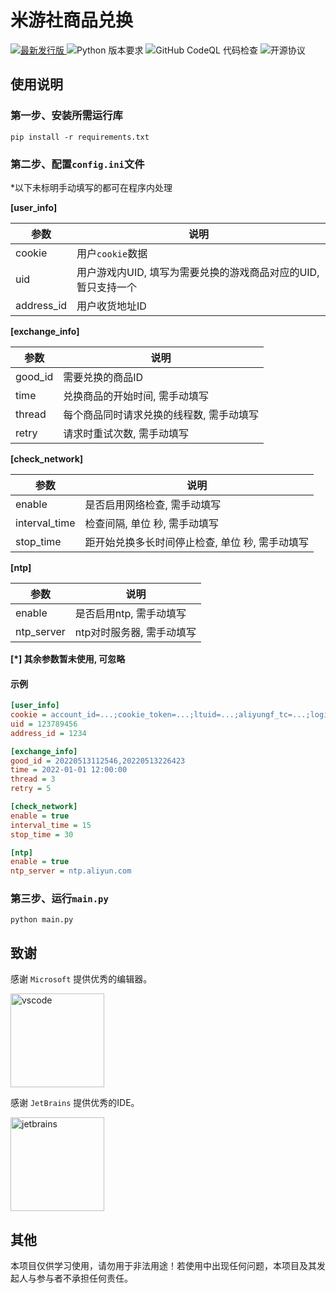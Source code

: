 # 米游社商品兑换
<div align="left">
  <a href="https://github.com/GOOD-AN/Mys-Exchange-Goods/releases/latest" target="_blank">
    <img alt="最新发行版" src="https://img.shields.io/github/v/release/GOOD-AN/Mys-Exchange-Goods?logo=python&style=for-the-badge">
  </a>
  <img alt="Python 版本要求" src="https://img.shields.io/badge/Python-3.6+-green.svg?longCache=true&style=for-the-badge">
  <img alt="GitHub CodeQL 代码检查" src="https://img.shields.io/github/workflow/status/GOOD-AN/Mys-Exchange-Goods/CodeQL?logo=github&style=for-the-badge">
  <img alt="开源协议" src="https://img.shields.io/badge/License-mit-blue.svg?longCache=true&style=for-the-badge">
</div>

## 使用说明

### 第一步、安装所需运行库

`pip install -r requirements.txt`

### 第二步、配置`config.ini`文件

*以下未标明手动填写的都可在程序内处理

**[user_info]**

| 参数         | 说明                                   |
|------------|--------------------------------------|
| cookie     | 用户`cookie`数据                         |
| uid        | 用户游戏内UID, 填写为需要兑换的游戏商品对应的UID, 暂只支持一个 |
| address_id | 用户收货地址ID                             |

**[exchange_info]**

| 参数      | 说明                    |
|---------|-----------------------|
| good_id | 需要兑换的商品ID             |
| time    | 兑换商品的开始时间, 需手动填写      |
| thread  | 每个商品同时请求兑换的线程数, 需手动填写 |
| retry   | 请求时重试次数, 需手动填写        |

**[check_network]**

| 参数            | 说明                         |
|---------------|----------------------------|
| enable        | 是否启用网络检查, 需手动填写            |
| interval_time | 检查间隔, 单位 秒, 需手动填写          |
| stop_time     | 距开始兑换多长时间停止检查, 单位 秒, 需手动填写 |

**[ntp]**

| 参数         | 说明              |
|------------|-----------------|
| enable     | 是否启用ntp, 需手动填写  |
| ntp_server | ntp对时服务器, 需手动填写 |

**[\*] 其余参数暂未使用, 可忽略**

#### 示例

```ini
[user_info]
cookie = account_id=...;cookie_token=...;ltuid=...;aliyungf_tc=...;login_ticket=...;stoken=...;
uid = 123789456
address_id = 1234

[exchange_info]
good_id = 20220513112546,20220513226423
time = 2022-01-01 12:00:00
thread = 3
retry = 5

[check_network]
enable = true
interval_time = 15
stop_time = 30

[ntp]
enable = true
ntp_server = ntp.aliyun.com
```

### 第三步、运行`main.py`

`python main.py`

## 致谢
感谢 `Microsoft` 提供优秀的编辑器。

<a href="https://code.visualstudio.com/" target="_blank">
  <img alt="vscode" src="https://s3.bmp.ovh/imgs/2022/11/11/a21d853cbd99f164.png" width="150"/>
</a>

感谢 `JetBrains` 提供优秀的IDE。

<a href="https://www.jetbrains.com/" target="_blank">
  <img alt="jetbrains" src="https://s3.bmp.ovh/imgs/2022/11/11/8f7309621f30a044.png" width="150"/>
</a>

## 其他

本项目仅供学习使用，请勿用于非法用途！若使用中出现任何问题，本项目及其发起人与参与者不承担任何责任。
